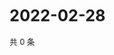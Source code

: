 # 2022-02-28

共 0 条

<!-- BEGIN WEIBO -->
<!-- 最后更新时间 Mon Feb 28 2022 20:24:01 GMT+0800 (China Standard Time) -->

<!-- END WEIBO -->
